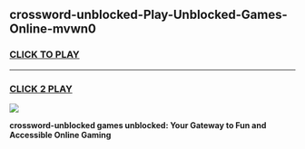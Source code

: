 
## crossword-unblocked-Play-Unblocked-Games-Online-mvwn0
<h3>
<a href="https://premium76.site?title=crossword-unblocked&ref=25A">CLICK TO PLAY</a></h3>
<hr>

<h3>
<a href="https://premium76.site?title=crossword-unblocked&ref=25A">CLICK 2 PLAY</a>
  
</h3>

<a href="https://premium76.site?title=crossword-unblocked&ref=25A"><img src="https://clearcache.store/games.png"></a>


**crossword-unblocked games unblocked: Your Gateway to Fun and Accessible Online Gaming**
